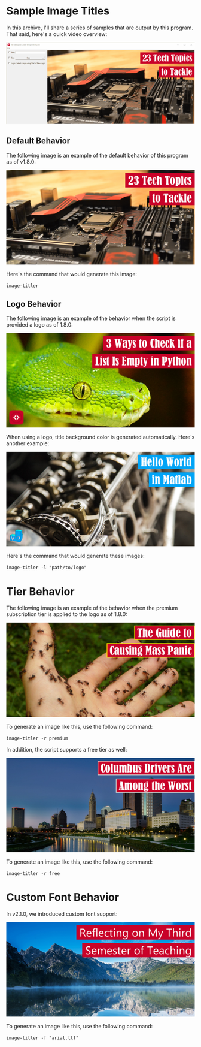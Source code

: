 # Sample Image Titles

In this archive, I'll share a series of samples that are output by this program. That said,
here's a quick video overview:

![Image Titler 2.0.0 GIF](gifs/image-titler-v2-0-0.gif)

## Default Behavior

The following image is an example of the default behavior of this program as of v1.8.0:

![23 Tech Topics to Tackle](v2.1.0/23-tech-topics-to-tackle-featured-image-v2-1-0.JPEG)

Here's the command that would generate this image:

```shell script
image-titler
```

## Logo Behavior

The following image is an example of the behavior when the script is provided a logo as of 1.8.0:

![3 Ways to Check If a List is Empty in Python](v2.1.0/3-ways-to-check-if-a-list-is-empty-in-python-featured-image-v2-1-0.JPEG)

When using a logo, title background color is generated automatically. Here's another example:

![Hello World in MATLAB](v2.1.0/hello-world-in-matlab-featured-image-v2-1-0.JPEG)

Here's the command that would generate these images:

```shell script
image-titler -l "path/to/logo"
```

# Tier Behavior

The following image is an example of the behavior when the premium subscription tier is applied to the logo as of 1.8.0:

![The Guide to Causing Mass Panic](v2.1.0/the-guide-to-causing-mass-panic-featured-image-v2-1-0.JPEG)

To generate an image like this, use the following command:

```shell script
image-titler -r premium
```

In addition, the script supports a free tier as well:

![Columbus Drivers Are Among the Worst](v2.1.0/columbus-drivers-are-among-the-worst-featured-image-v2-1-0.JPEG)

To generate an image like this, use the following command:

```shell script
image-titler -r free
```

# Custom Font Behavior

In v2.1.0, we introduced custom font support:

![Reflecting on My Third Semester of Teaching](v2.1.0/reflecting-on-my-third-semester-of-teaching-featured-image-v2-1-0.JPEG)

To generate an image like this, use the following command:

```shell script
image-titler -f "arial.ttf"
```
